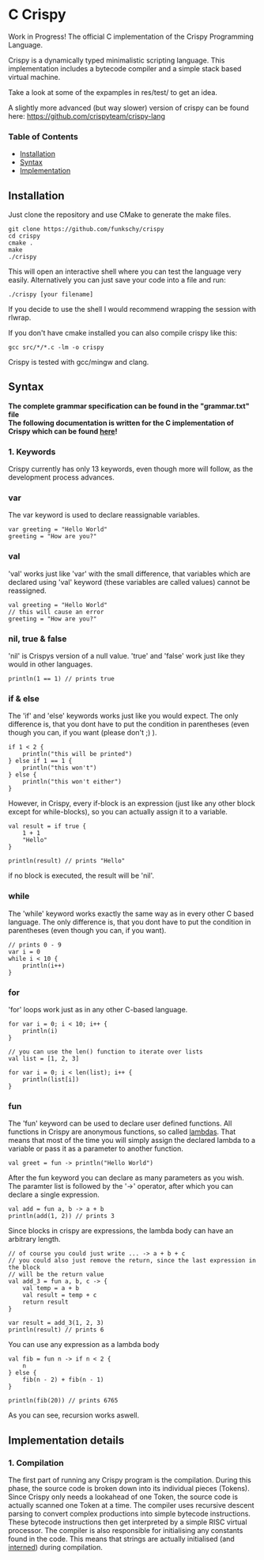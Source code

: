 # C Crispy
Work in Progress!
The official C implementation of the Crispy Programming Language.

Crispy is a dynamically typed minimalistic scripting language.
This implementation includes a bytecode compiler and a simple stack based virtual machine.

Take a look at some of the expamples in res/test/ to get an idea.

A slightly more advanced (but way slower) version of crispy can be found here:
https://github.com/crispyteam/crispy-lang
  
### Table of Contents
* [Installation](#installation)  
* [Syntax](#syntax)  
* [Implementation](#implementation_details)

<a name="installation"/>
  
## Installation  

Just clone the repository and use CMake to generate the make files.
  
	git clone https://github.com/funkschy/crispy
	cd crispy
	cmake .
	make
	./crispy
  
This will open an interactive shell where you can test the language very easily.
Alternatively you can just save your code into a file and run:
  
	./crispy [your filename]
  
If you decide to use the shell I would recommend wrapping the session with rlwrap.
  
If you don't have cmake installed you can also compile crispy like this:  
  
	gcc src/*/*.c -lm -o crispy
  
Crispy is tested with gcc/mingw and clang.  
  

<a name="syntax"/>  
  
## Syntax  

**The complete grammar specification can be found in the "grammar.txt" file**   
**The following documentation is written for the C implementation of Crispy which can be found <a href="https://github.com/funkschy/crispy">here</a>!**  

### 1. Keywords  
Crispy currently has only 13 keywords, even though more will follow, as the development process advances.  
### var  
The var keyword is used to declare reassignable variables.  

	var greeting = "Hello World"
	greeting = "How are you?"
  
### val
'val' works just like 'var' with the small difference, that variables which are declared using 'val' keyword (these variables are called values) cannot be reassigned.
  
	val greeting = "Hello World"
	// this will cause an error
	greeting = "How are you?"
  
### nil, true & false  
  
'nil' is Crispys version of a null value.
'true' and 'false' work just like they would in other languages.  
  
	println(1 == 1) // prints true

### if & else 
The 'if' and 'else' keywords works just like you would expect. The only difference is, that you dont have to put the condition in parentheses (even though you can, if you want (please don't ;) ).  
  
	if 1 < 2 {
		println("this will be printed")
	} else if 1 == 1 {
		println("this won't")
	} else {
		println("this won't either")
	}
  
However, in Crispy, every if-block is an expression (just like any other block except for while-blocks), so you can actually assign it to a variable.
  
	val result = if true {
		1 + 1
		"Hello"
	}

	println(result) // prints "Hello"
  
  if no block is executed, the result will be 'nil'.

### while  
The 'while' keyword works exactly the same way as in every other C based language. The only difference is, that you dont have to put the condition in parentheses (even though you can, if you want).  
  
	// prints 0 - 9
	var i = 0
	while i < 10 {
		println(i++)
	}
  
### for  
'for' loops work just as in any other C-based language.
  
    for var i = 0; i < 10; i++ {
        println(i)
    }
    
    // you can use the len() function to iterate over lists
    val list = [1, 2, 3]
    
    for var i = 0; i < len(list); i++ {
        println(list[i])
    }
 
  
### fun  
The 'fun' keyword can be used to declare user defined functions. All functions in Crispy are anonymous functions, so called <a href="https://en.wikipedia.org/wiki/Anonymous_function">lambdas</a>. That means that most of the time you will simply assign the declared lambda to a variable or pass it as a parameter to another function.
  
	val greet = fun -> println("Hello World")
  
After the fun keyword you can declare as many parameters as you wish. The paramter list is followed by the '->' operator, after which you can declare a single expression.

	val add = fun a, b -> a + b
	println(add(1, 2)) // prints 3
  
Since blocks in crispy are expressions, the lambda body can have an arbitrary length.
  
	// of course you could just write ... -> a + b + c
	// you could also just remove the return, since the last expression in the block
	// will be the return value
	val add_3 = fun a, b, c -> {
		val temp = a + b
		val result = temp + c
		return result
	}

	var result = add_3(1, 2, 3)
	println(result) // prints 6
  
You can use any expression as a lambda body
  
	val fib = fun n -> if n < 2 {
		n
	} else {
		fib(n - 2) + fib(n - 1)
	}

	println(fib(20)) // prints 6765 
  
As you can see, recursion works aswell.

<a name="implementation_details" />
  
## Implementation details  
  
### 1. Compilation  
The first part of running any Crispy program is the compilation. During this phase, the source code is broken down into its individual pieces (Tokens). Since Crispy only needs a lookahead of one Token, the source code is actually scanned one Token at a time. The compiler uses recursive descent parsing to convert complex productions into simple bytecode instructions. These bytecode instructions then get interpreted by a simple RISC virtual processor. The compiler is also responsible for initialising any constants found in the code. This means that strings are actually initialised (and <a href="https://en.wikipedia.org/wiki/String_interning">interned</a>) during compilation.

  
